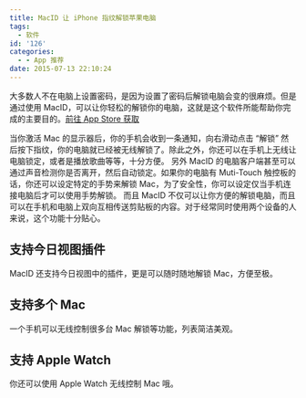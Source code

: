 ```yaml
---
title: MacID 让 iPhone 指纹解锁苹果电脑
tags:
  - 软件
id: '126'
categories:
  - - App 推荐
date: 2015-07-13 22:10:24
---
```


大多数人不在电脑上设置密码，是因为设置了密码后解锁电脑会变的很麻烦。但是通过使用 MacID，可以让你轻松的解锁你的电脑，这就是这个软件所能帮助你完成的主要目的。[前往 App Store 获取](https://apps.apple.com/cn/app/macid/id948478740?at=10lJIS)

当你激活 Mac 的显示器后，你的手机会收到一条通知，向右滑动点击 “解锁” 然后按下指纹，你的电脑就<!-- more -->已经被无线解锁了。除此之外，你还可以在手机上无线让电脑锁定，或者是播放歌曲等等，十分方便。 另外 MacID 的电脑客户端甚至可以通过声音检测你是否离开，然后自动锁定。如果你的电脑有 Muti-Touch 触控板的话，你还可以设定特定的手势来解锁 Mac，为了安全性，你可以设定仅当手机连接电脑后才可以使用手势解锁。 而且 MacID 不仅可以让你方便的解锁电脑，而且可以在手机和电脑上双向互相传送剪贴板的内容。对于经常同时使用两个设备的人来说，这个功能十分贴心。

## 支持今日视图插件

MacID 还支持今日视图中的插件，更是可以随时随地解锁 Mac，方便至极。

## 支持多个 Mac

一个手机可以无线控制很多台 Mac 解锁等功能，列表简洁美观。

## 支持 Apple Watch

你还可以使用 Apple Watch 无线控制 Mac 哦。
